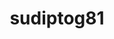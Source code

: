 ---
title: sudiptog81
github: https://github.com/sudiptog81
mode: dark
transition: 3s
archetype:
- Code
- Dynamic
- Minimalistic
---